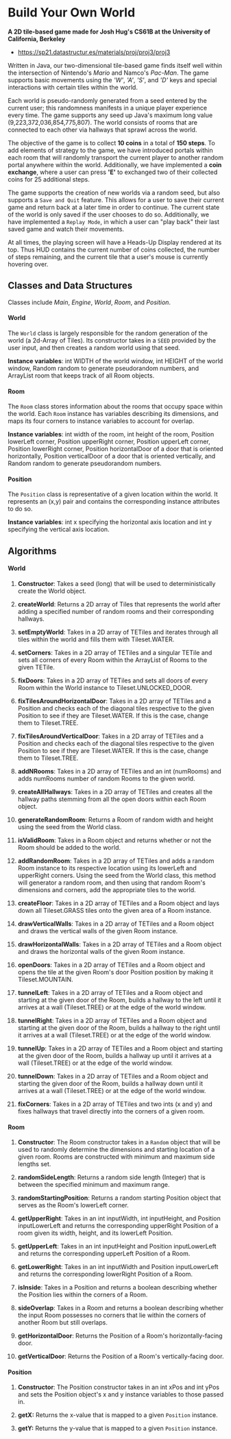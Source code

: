 # Build Your Own World #
**A 2D tile-based game made for Josh Hug's CS61B at the University of California, Berkeley**

* https://sp21.datastructur.es/materials/proj/proj3/proj3 

Written in Java, our two-dimensional tile-based game finds itself
well within the intersection of Nintendo's *Mario* and Namco's *Pac-Man*. The game supports basic movements using the *'W'*, *'A'*, *'S'*, and *'D'* keys
and special interactions with certain tiles within the world.

Each world is pseudo-randomly generated from a seed entered by the current user; this randomness manifests in a unique player experience every time.
The game supports any seed up Java's maximum long value (9,223,372,036,854,775,807). The world consists of rooms that are connected to each other
via hallways that sprawl across the world.

The objective of the game is to collect **10 coins** in a total of **150 steps**. To add elements of strategy to the game, we have introduced
portals within each room that will randomly transport the current player to another random portal anywhere within the world. Additionally, we have implemented
a **coin exchange**, where a user can press **'E'** to exchanged two of their collected coins for 25 additional steps.

The game supports the creation of new worlds via a random seed, but also supports a `Save and Quit` feature. This allows for a user to save their current game and
return back at a later time in order to continue. The current state of the world is only saved if the user chooses to do so. Additionally, we have implemented a
`Replay Mode`, in which a user can "play back" their last saved game and watch their movements.

At all times, the playing screen will have a Heads-Up Display rendered at its top. Thus HUD contains the current number of coins collected, the number of steps remaining,
and the current tile that a user's mouse is currently hovering over.


## Classes and Data Structures

Classes include *Main*, *Engine*, *World*, *Room*, and *Position*.

#### World
The `World` class is largely responsible for the random generation
of the world (a 2d-Array of Tiles). Its constructor takes in a `SEED` provided by the
user input, and then creates a random world using that seed.

**Instance variables**: int WIDTH of the world window, int HEIGHT of the world window, Random random to generate pseudorandom numbers, and ArrayList<Room> room that keeps track of all Room objects.

#### Room
The `Room` class stores information about the rooms that occupy space within the world.
Each `Room` instance has variables describing its dimensions, and maps its four
corners to instance variables to account for overlap.

**Instance variables**: int width of the room, int height of the room, Position lowerLeft corner, Position upperRight corner, Position upperLeft corner, Position lowerRight corner, Position horizontalDoor of a door that is oriented horizontally, Position verticalDoor of a door that is oriented vertically, and Random random to generate pseudorandom numbers.

#### Position
The `Position` class is representative of a given location within the world. It represents
an (x,y) pair and contains the corresponding instance attributes to do so.

**Instance variables**: int x specifying the horizontal axis location and int y specifying the vertical axis location.

## Algorithms

#### World
1. **Constructor**: Takes a seed (long) that will be used to deterministically create
   the World object.

2. **createWorld**: Returns a 2D array of Tiles that represents the
   world after adding a specified number of random rooms and their corresponding hallways.

3. **setEmptyWorld**: Takes in a 2D array of TETiles and iterates through all tiles within the world and fills them with Tileset.WATER.

4. **setCorners**: Takes in a 2D array of TETiles and a singular TETile and sets all corners of every Room within the ArrayList of Rooms to the given TETile.

5. **fixDoors**: Takes in a 2D array of TETiles and sets all doors of every Room within the World instance to Tileset.UNLOCKED_DOOR.

6. **fixTilesAroundHorizontalDoor**: Takes in a 2D array of TETiles and a Position and checks each of the diagonal tiles respective to the given Position to see if they are Tileset.WATER. If this is the case, change them to Tileset.TREE.

7. **fixTilesAroundVerticalDoor**: Takes in a 2D array of TETiles and a Position and checks each of the diagonal tiles respective to the given Position to see if they are Tileset.WATER. If this is the case, change them to Tileset.TREE.

8. **addNRooms**: Takes in a 2D array of TETiles and an int (numRooms) and adds numRooms number of random Rooms to the given world.

9. **createAllHallways**: Takes in a 2D array of TETiles and creates all the hallway paths stemming from all the open doors within each Room object.

10. **generateRandomRoom**: Returns a Room of random width and height using the seed from the World class.

11. **isValidRoom**: Takes in a Room object and returns whether or not the Room should be added to the world.

12. **addRandomRoom**: Takes in a 2D array of TETiles and adds a random Room instance to its respective location using its lowerLeft and upperRight corners. Using the seed from the World class, this method will generator a random room, and then using that random Room's dimensions and corners, add the appropriate tiles to the world.

13. **createFloor**: Takes in a 2D array of TETiles and a Room object and lays down all Tileset.GRASS tiles onto the given area of a Room instance.

14. **drawVerticalWalls**: Takes in a 2D array of TETiles and a Room object and draws the vertical walls of the given Room instance.

15. **drawHorizontalWalls**: Takes in a 2D array of TETiles and a Room object and draws the horizontal walls of the given Room instance.

16. **openDoors**: Takes in a 2D array of TETiles and a Room object and opens the tile at the given Room's door Position position by making it Tileset.MOUNTAIN.

17. **tunnelLeft**: Takes in a 2D array of TETiles and a Room object and starting at the given door of the Room, builds a hallway to the left until it arrives at a wall (Tileset.TREE) or at the edge of the world window.

18. **tunnelRight**: Takes in a 2D array of TETiles and a Room object and starting at the given door of the Room, builds a hallway to the right until it arrives at a wall (Tileset.TREE) or at the edge of the world window.

19. **tunnelUp**: Takes in a 2D array of TETiles and a Room object and starting at the given door of the Room, builds a hallway up until it arrives at a wall (Tileset.TREE) or at the edge of the world window.

20. **tunnelDown**: Takes in a 2D array of TETiles and a Room object and starting the given door of the Room, builds a hallway down until it arrives at a wall (Tileset.TREE) or at the edge of the world window.

21. **fixCorners**: Takes in a 2D array of TETiles and two ints (x and y) and fixes hallways that travel directly into the corners of a given room.

#### Room
1. **Constructor**: The Room constructor takes in a `Random` object that will be used
   to randomly determine the dimensions and starting location of a given room. Rooms are
   constructed with minimum and maximum side lengths set.

2. **randomSideLength**: Returns a random side length (Integer) that is between the specified minimum and maximum range.

3. **randomStartingPosition**: Returns a random starting Position object that serves as the Room's lowerLeft corner.

4. **getUpperRight**: Takes in an int inputWidth, int inputHeight, and Position inputLowerLeft and returns the corresponding upperRight Position of a room given its width, height, and its lowerLeft Position.

5. **getUpperLeft**: Takes in an int inputHeight and Position inputLowerLeft and returns the corresponding upperLeft Position of a Room.

6. **getLowerRight**: Takes in an int inputWidth and Position inputLowerLeft and returns the corresponding lowerRight Position of a Room.

7. **isInside**: Takes in a Position and returns a boolean describing whether the Position lies within the corners of a Room.

8. **sideOverlap**: Takes in a Room and returns a boolean describing whether the input Room possesses no corners that lie within the corners of another Room but still overlaps.

9. **getHorizontalDoor**: Returns the Position of a Room's horizontally-facing door.

10. **getVerticalDoor**: Returns the Position of a Room's vertically-facing door.

#### Position
1. **Constructor**: The Position constructor takes in an int xPos and int yPos and sets the Position object's x and y instance variables to those passed in.

2. **getX:** Returns the x-value that is mapped to a given `Position` instance.

3. **getY:** Returns the y-value that is mapped to a given `Position` instance.


